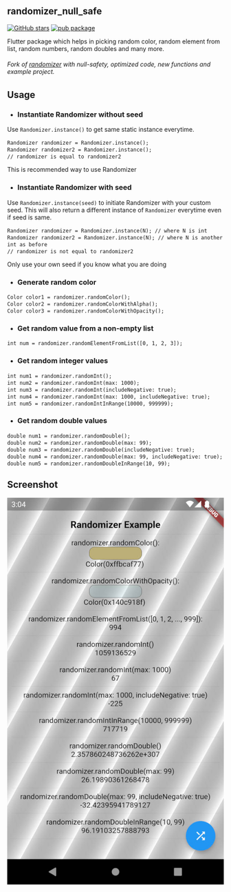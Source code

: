 ## randomizer_null_safe

[![GitHub stars](https://img.shields.io/github/stars/ZaifSenpai/randomizer)](https://github.com/ZaifSenpai/randomizer/stargazers) [![pub package](https://img.shields.io/pub/v/randomizer_null_safe)](https://pub.dev/packages/randomizer_null_safe)

Flutter package which helps in picking random color, random element from list, random numbers,
random doubles and many more.

###### Fork of [randomizer](https://github.com/SivaramNalliboyana/Randomizer) with null-safety, optimized code, new functions and example project.

## Usage

* ### Instantiate Randomizer without seed

Use `Randomizer.instance()` to get same static instance everytime.

```
Randomizer randomizer = Randomizer.instance();
Randomizer randomizer2 = Randomizer.instance();
// randomizer is equal to randomizer2
```

This is recommended way to use Randomizer

* ### Instantiate Randomizer with seed

Use `Randomizer.instance(seed)` to initiate Randomizer with your custom seed. This will also return
a different instance of `Randomizer` everytime even if seed is same.

```
Randomizer randomizer = Randomizer.instance(N); // where N is int
Randomizer randomizer2 = Randomizer.instance(N); // where N is another int as before
// randomizer is not equal to randomizer2
```

Only use your own seed if you know what you are doing

* ### Generate random color

```
Color color1 = randomizer.randomColor();
Color color2 = randomizer.randomColorWithAlpha();
Color color3 = randomizer.randomColorWithOpacity();
```

* ### Get random value from a non-empty list

```
int num = randomizer.randomElementFromList([0, 1, 2, 3]);
```

* ### Get random integer values

```
int num1 = randomizer.randomInt();
int num2 = randomizer.randomInt(max: 1000);
int num3 = randomizer.randomInt(includeNegative: true);
int num4 = randomizer.randomInt(max: 1000, includeNegative: true);
int num5 = randomizer.randomIntInRange(10000, 999999);
```

* ### Get random double values

```
double num1 = randomizer.randomDouble();
double num2 = randomizer.randomDouble(max: 99);
double num3 = randomizer.randomDouble(includeNegative: true);
double num4 = randomizer.randomDouble(max: 99, includeNegative: true);
double num5 = randomizer.randomDoubleInRange(10, 99);
```

## Screenshot

![Example](./screenshot.jpg)
